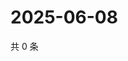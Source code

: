 # 2025-06-08

共 0 条

<!-- BEGIN ZHIHUQUESTIONS -->
<!-- 最后更新时间 Sun Jun 08 2025 15:10:17 GMT+0800 (China Standard Time) -->

<!-- END ZHIHUQUESTIONS -->
